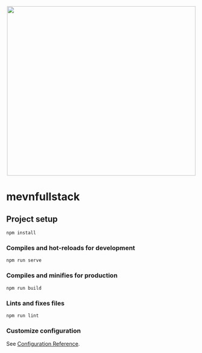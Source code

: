 <div align="center">
  <img width="500px" height="450px" src="https://s4.uupload.ir/files/1_yvni.png" />
</div>

# mevnfullstack

## Project setup
```
npm install
```

### Compiles and hot-reloads for development
```
npm run serve
```

### Compiles and minifies for production
```
npm run build
```

### Lints and fixes files
```
npm run lint
```

### Customize configuration
See [Configuration Reference](https://cli.vuejs.org/config/).

